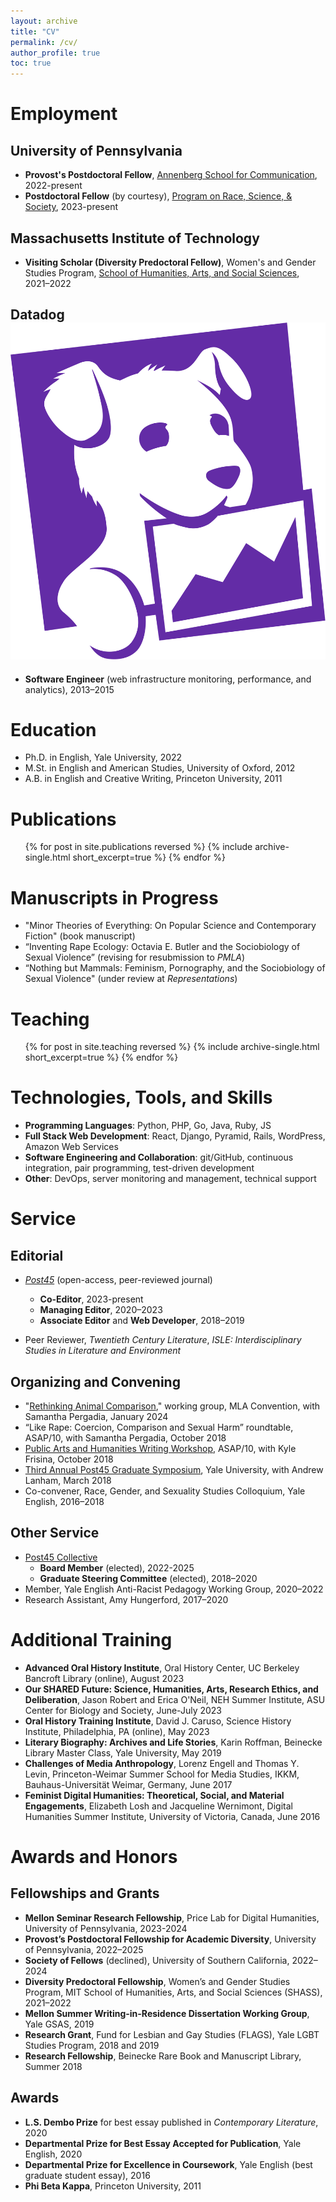 ```yaml
---
layout: archive
title: "CV"
permalink: /cv/
author_profile: true
toc: true
---
```


<div class="cv" markdown="1">

Employment
======
## University of Pennsylvania
  - **Provost's Postdoctoral Fellow**, [Annenberg School for Communication](https://www.asc.upenn.edu/), 2022-present
  - **Postdoctoral Fellow** (by courtesy), [Program on Race, Science, & Society](https://prss.sas.upenn.edu/), 2023-present

## Massachusetts Institute of Technology
  - **Visiting Scholar (Diversity Predoctoral Fellow)**, Women's and Gender Studies Program, [School of Humanities, Arts, and Social Sciences](https://shass.mit.edu/academics/graduate/diversity-predoc/fellows), 2021–2022

## Datadog <img class="icon" src="../assets/images/dd_icon_rgb.svg" />
  - **Software Engineer** (web infrastructure monitoring, performance, and analytics), 2013–2015



Education
======
* Ph.D. in English, Yale University, 2022
* M.St. in English and American Studies, University of Oxford, 2012
* A.B. in English and Creative Writing, Princeton University, 2011


Publications
======
<div class="publication_list">
   <ul>{% for post in site.publications reversed %}
      {% include archive-single.html short_excerpt=true %}
    {% endfor %}</ul>
</div>

Manuscripts in Progress
======
- "Minor Theories of Everything: On Popular Science and Contemporary Fiction" (book manuscript)
- “Inventing Rape Ecology: Octavia E. Butler and the Sociobiology of Sexual Violence” (revising for resubmission to _PMLA_)
- “Nothing but Mammals: Feminism, Pornography, and the Sociobiology of Sexual Violence" (under review at _Representations_)

Teaching
======
<div class="teaching_list">
 <ul>{% for post in site.teaching reversed %}
    {% include archive-single.html short_excerpt=true %}
  {% endfor %}</ul>
</div>

Technologies, Tools, and Skills
======
- **Programming Languages**: Python, PHP, Go, Java, Ruby, JS
- **Full Stack Web Development**: React, Django, Pyramid, Rails, WordPress, Amazon Web Services
- **Software Engineering and Collaboration**: git/GitHub, continuous integration, pair programming, test-driven development
- **Other**: DevOps, server monitoring and management, technical support


Service
======

## Editorial
- <a href="https://post45.org">_Post45_</a> (open-access, peer-reviewed journal)
  - **Co-Editor**, 2023-present
  - **Managing Editor**, 2020–2023
  - **Associate Editor** and **Web Developer**, 2018–2019

- Peer Reviewer, _Twentieth Century Literature_, _ISLE: Interdisciplinary Studies in Literature and Environment_

## Organizing and Convening
- "[Rethinking Animal Comparison](https://call-for-papers.sas.upenn.edu/cfp/2023/02/09/mla-2024-rethinking-animal-comparison)," working group, MLA Convention, with Samantha Pergadia, January 2024
- “Like Rape: Coercion, Comparison and Sexual Harm” roundtable, ASAP/10, with Samantha Pergadia, October 2018
- [Public Arts and Humanities Writing Workshop](https://call-for-papers.sas.upenn.edu/cfp/2018/08/21/asap10-public-humanities-writing-workshop), ASAP/10, with Kyle Frisina, October 2018
- [Third Annual Post45 Graduate Symposium](https://post45.org/conferences/), Yale University, with Andrew Lanham, March 2018
- Co-convener, Race, Gender, and Sexuality Studies Colloquium, Yale English, 2016–2018

## Other Service
- [Post45 Collective](https://post45.org/about)
  - **Board Member** (elected), 2022-2025
  - **Graduate Steering Committee** (elected), 2018–2020
- Member, Yale English Anti-Racist Pedagogy Working Group, 2020–2022
- Research Assistant, Amy Hungerford, 2017–2020


Additional Training
======
- **Advanced Oral History Institute**, Oral History Center, UC Berkeley Bancroft Library (online), August 2023
- **Our SHARED Future: Science, Humanities, Arts, Research Ethics, and Deliberation**, Jason Robert and Erica O'Neil, NEH Summer Institute, ASU Center for Biology and Society, June-July 2023
- **Oral History Training Institute**, David J. Caruso, Science History Institute, Philadelphia, PA (online), May 2023
- **Literary Biography: Archives and Life Stories**, Karin Roffman, Beinecke Library Master Class, Yale University, May 2019
- **Challenges of Media Anthropology**, Lorenz Engell and Thomas Y. Levin, Princeton-Weimar Summer School for Media Studies, IKKM, Bauhaus-Universität Weimar, Germany, June 2017
- **Feminist Digital Humanities: Theoretical, Social, and Material Engagements**, Elizabeth Losh and Jacqueline Wernimont, Digital Humanities Summer Institute, University of Victoria, Canada, June 2016

Awards and Honors
=====
## Fellowships and Grants
- **Mellon Seminar Research Fellowship**, Price Lab for Digital Humanities, University of Pennsylvania, 2023-2024
- **Provost’s Postdoctoral Fellowship for Academic Diversity**, University of Pennsylvania, 2022–2025
- **Society of Fellows** (declined), University of Southern California, 2022–2024
- **Diversity Predoctoral Fellowship**, Women’s and Gender Studies Program, MIT School of Humanities, Arts, and Social Sciences (SHASS), 2021–2022
- **Mellon Summer Writing-in-Residence Dissertation Working Group**, Yale GSAS, 2019
- **Research Grant**, Fund for Lesbian and Gay Studies (FLAGS), Yale LGBT Studies Program, 2018 and 2019
- **Research Fellowship**, Beinecke Rare Book and Manuscript Library, Summer 2018

## Awards
- **L.S. Dembo Prize** for best essay published in _Contemporary Literature_, 2020
- **Departmental Prize for Best Essay Accepted for Publication**, Yale English, 2020
- **Departmental Prize for Excellence in Coursework**, Yale English (best graduate student essay), 2016
- **Phi Beta Kappa**, Princeton University, 2011

</div>
